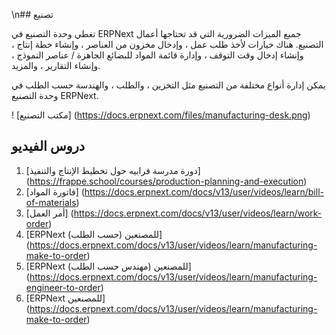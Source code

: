 \n## تصنيع

تغطي وحدة التصنيع في ERPNext جميع الميزات الضرورية التي قد تحتاجها أعمال التصنيع. هناك خيارات لأخذ طلب عمل ، وإدخال مخزون من العناصر ، وإنشاء خطة إنتاج ، وإنشاء إدخال وقت التوقف ، وإدارة قائمة المواد للبضائع الجاهزة / عناصر النموذج ، وإنشاء التقارير ، والمزيد.

يمكن إدارة أنواع مختلفة من التصنيع مثل التخزين ، والطلب ، والهندسة حسب الطلب في وحدة التصنيع ERPNext.

! [مكتب التصنيع] (https://docs.erpnext.com/files/manufacturing-desk.png)

## دروس الفيديو

1. [دورة مدرسة فرابيه حول تخطيط الإنتاج والتنفيذ] (https://frappe.school/courses/production-planning-and-execution)
2. [فاتورة المواد] (https://docs.erpnext.com/docs/v13/user/videos/learn/bill-of-materials)
3. [أمر العمل] (https://docs.erpnext.com/docs/v13/user/videos/learn/work-order)
4. [ERPNext للمصنعين (حسب الطلب)] (https://docs.erpnext.com/docs/v13/user/videos/learn/manufacturing-make-to-order)
5. [ERPNext للمصنعين (مهندس حسب الطلب)] (https://docs.erpnext.com/docs/v13/user/videos/learn/manufacturing-engineer-to-order)
6. [ERPNext للمصنعين] (https://docs.erpnext.com/docs/v13/user/videos/learn/manufacturing-make-to-order)